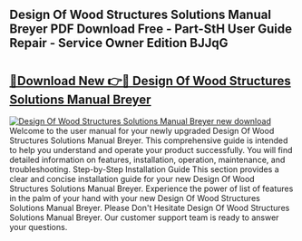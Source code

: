 ## Design Of Wood Structures Solutions Manual Breyer PDF Download Free - Part-StH User Guide Repair - Service Owner Edition BJJqG

# <h2><a href="http://bc82997.oget.top/?id=Design+Of+Wood+Structures+Solutions+Manual+Breyer">🔗Download New 👉🔴 Design Of Wood Structures Solutions Manual Breyer</a></h2>

[![Design Of Wood Structures Solutions Manual Breyer new download](https://i.imgur.com/5g1atiW.png)](http://bc82997.oget.top/?id=Design+Of+Wood+Structures+Solutions+Manual+Breyer)
Welcome to the user manual for your newly upgraded Design Of Wood Structures Solutions Manual Breyer. This comprehensive guide is intended to help you understand and operate your product successfully. You will find detailed information on features, installation, operation, maintenance, and troubleshooting. Step-by-Step Installation Guide This section provides a clear and concise installation guide for your new Design Of Wood Structures Solutions Manual Breyer. Experience the power of list of features in the palm of your hand with your new Design Of Wood Structures Solutions Manual Breyer. Please Don't Hesitate Design Of Wood Structures Solutions Manual Breyer. Our customer support team is ready to answer your questions.
